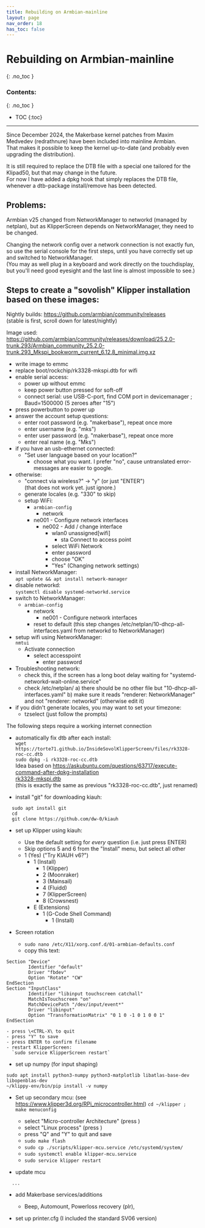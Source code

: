 ```yaml
---
title: Rebuilding on Armbian-mainline
layout: page
nav_order: 18
has_toc: false
---
```

# Rebuilding on Armbian-mainline
{: .no_toc }
### Contents:
{: .no_toc }
- TOC
{:toc}
----

Since December 2024, the Makerbase kernel patches from Maxim Medvedev (redrathnure) have been included into mainline Armbian.  
That makes it possible to keep the kernel up-to-date (and probably even upgrading the distribution).

It is still required to replace the DTB file with a special one tailored for the Klipad50, but that may change in the future.  
For now I have added a dpkg hook that simply replaces the DTB file, whenever a dtb-package install/remove has been detected.

## Problems:

Armbian v25 changed from NetworkManager to networkd (managed by netplan), but as KlipperScreen depends on NetworkManager, they need to be changed.

Changing the network config over a network connection is not exactly fun, so use the serial console for the first steps, until you have correctly set up and switched to NetworkManager.  
(You may as well plug in a keyboard and work directly on the touchdisplay, but you'll need good eyesight and the last line is almost impossible to see.)


## Steps to create a "sovolish" Klipper installation based on these images:

Nightly builds: <https://github.com/armbian/community/releases>  
(stable is first, scroll down for latest/nightly)

Image used: <https://github.com/armbian/community/releases/download/25.2.0-trunk.293/Armbian_community_25.2.0-trunk.293_Mkspi_bookworm_current_6.12.8_minimal.img.xz>

- write image to emmc
- replace boot/rockchip/rk3328-mkspi.dtb for wifi
- enable serial access:
  - power up without emmc
  - keep power button pressed for soft-off
  - connect serial: use USB-C-port, find COM port in devicemanager ; Baud=1500000 (5 zeroes after "15")
- press powerbutton to power up
- answer the account setup questions:
  - enter root password (e.g. "makerbase"), repeat once more
  - enter username (e.g. "mks")
  - enter user password (e.g. "makerbase"), repeat once more
  - enter real name (e.g. "Mks")
- if you have an usb-ethernet connected:
  - "Set user language based on your location?"
    - choose what you want. I prefer "no", cause untranslated error-messages are easier to google.
- otherwise:
  - "connect via wireless?" -> "y" (or just "ENTER")  
    (that does not work yet. just ignore.)
  - generate locales (e.g. "330" to skip)
  - setup WiFi:
    - `armbian-config`
      - network
	- ne001 - Configure network interfaces
	  - ne002 - Add / change interface
	    - wlan0 unassigned[wifi]
	      - sta Connect to access point
		- select WiFi Network
		- enter password
		- choose "OK"
		- "Yes" (Changing network settings)
- install NetworkManager:  
  `apt update && apt install network-manager`
- disable networkd:  
  `systemctl disable systemd-networkd.service`
- switch to NetworkManager:
  - `armbian-config`
    - network
      - ne001 - Configure network interfaces
	- reset to default
  (this step changes /etc/netplan/10-dhcp-all-interfaces.yaml from networkd to NetworkManager)
- setup wifi using NetworkManager:  
  `nmtui`
  - Activate connection
    - select accesspoint
      - enter password
- Troubleshooting network:
  - check this, if the screen has a long boot delay waiting for "systemd-networkd-wait-online.service"
  - check /etc/netplan/
    a) there should be no other file but "10-dhcp-all-interfaces.yaml"
    b) make sure it reads "renderer: NetworkManager"
       and not "renderer: networkd"
       (otherwise edit it)
- if you didn't generate locales, you may want to set your timezone:
  - tzselect
    (just follow the prompts)

The following steps require a working internet connection

- automatically fix dtb after each install:  
  `wget https://torte71.github.io/InsideSovolKlipperScreen/files/rk3328-roc-cc.dtb`  
  `sudo dpkg -i rk3328-roc-cc.dtb`  
  Idea based on <https://askubuntu.com/questions/63717/execute-command-after-dpkg-installation>  
  [rk3328-mkspi.dtb](files/rk3328-mkspi.dtb)  
  (this is exactly the same as previous "rk3328-roc-cc.dtb", just renamed)

- install "git" for downloading kiauh:
```
  sudo apt install git
  cd
  git clone https://github.com/dw-0/kiauh
```

- set up Klipper using kiauh:
  - Use the default setting for *every* question (i.e. just press ENTER)
  - Skip options 5 and 6 from the "Install" menu, but select all other
  - 1 (Yes) ("Try KIAUH v6?")
    - 1 (Install)
      - 1 (Klipper)
      - 2 (Moonraker)
      - 3 (Mainsail)
      - 4 (Fluidd)
      - 7 (KlipperScreen)
      - 8 (Crowsnest)
    - E (Extensions)
      - 1 (G-Code Shell Command)
        - 1 (Install)

- Screen rotation  
  - `sudo nano /etc/X11/xorg.conf.d/01-armbian-defaults.conf`
  - copy this text:
```
Section "Device"
        Identifier "default"
        Driver "fbdev"
        Option "Rotate" "CW"
EndSection
Section "InputClass"
        Identifier "libinput touchscreen catchall"
        MatchIsTouchscreen "on"
        MatchDevicePath "/dev/input/event*"
        Driver "libinput"
        Option "TransformationMatrix" "0 1 0 -1 0 1 0 0 1"
EndSection
```
    - press \<CTRL-X\ to quit
    - press "Y" to save
    - press ENTER to confirm filename
    - restart KlipperScreen:  
      `sudo service KlipperScreen restart`

- set up numpy (for input shaping)
```
sudo apt install python3-numpy python3-matplotlib libatlas-base-dev libopenblas-dev
~/klippy-env/bin/pip install -v numpy
```

- Set up secondary mcu: (see <https://www.klipper3d.org/RPi_microcontroller.html>) ```cd ~/klipper ; make menuconfig```
  - select "Micro-controller Architecture" (press <ENTER>)
  - select "Linux process" (press <ENTER>)
  - press "Q" and "Y" to quit and save
  - ```sudo make flash```
  - ```sudo cp ./scripts/klipper-mcu.service /etc/systemd/system/```
  - ```sudo systemctl enable klipper-mcu.service```
  - ```sudo service klipper restart```


- update mcu
```
  ...
```

- add Makerbase services/additions
  - Beep, Automount, Powerloss recovery (plr), 

- set up printer.cfg (I included the standard SV06 version)

